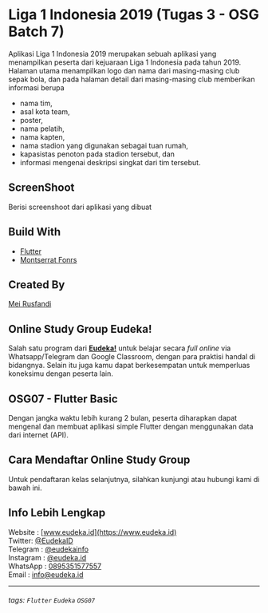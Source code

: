 # Liga 1 Indonesia 2019 (Tugas 3 - OSG Batch 7)

Aplikasi Liga 1 Indonesia 2019 merupakan sebuah aplikasi yang menampilkan peserta dari kejuaraan Liga 1 Indonesia pada tahun 2019. Halaman utama menampilkan logo dan nama dari masing-masing club sepak bola, dan pada halaman detail dari masing-masing club
memberikan informasi berupa
* nama tim, 
* asal kota team,
* poster, 
* nama pelatih, 
* nama kapten, 
* nama stadion yang digunakan sebagai tuan rumah, 
* kapasistas penoton pada stadion tersebut, dan
* informasi mengenai deskripsi singkat dari tim tersebut. 

## ScreenShoot

Berisi screenshoot dari aplikasi yang dibuat

## Build With
 - [Flutter](https://flutter.dev)
 - [Montserrat Fonrs](https://fonts.google.com/specimen/Montserrat?selection.family=Montserrat)
 
## Created By

 [Mei Rusfandi](https://meirusfandi.com)
 
 
## Online Study Group Eudeka!
Salah satu program dari [**Eudeka!**](https://www.eudeka.id) untuk belajar secara _full online_ via Whatsapp/Telegram dan Google Classroom, dengan para praktisi handal di bidangnya. Selain itu juga kamu dapat berkesempatan untuk memperluas koneksimu dengan peserta lain.

## OSG07 - Flutter Basic
Dengan jangka waktu lebih kurang 2 bulan, peserta diharapkan dapat mengenal dan membuat aplikasi simple Flutter dengan menggunakan data dari internet (API).

## Cara Mendaftar Online Study Group
Untuk pendaftaran kelas selanjutnya, silahkan kunjungi atau hubungi kami di bawah ini.

## Info Lebih Lengkap
Website : [www.eudeka.id](https://www.eudeka.id)  
Twitter: [@EudekaID](https://twitter.com/EudekaID)  
Telegram : [@eudekainfo](https://t.me/eudekainfo)  
Instagram : [@eudeka.id](https://instagram.com/eudeka.id)  
WhatsApp : [0895351577557](https://wa.me/62895351577557)  
Email : [info@eudeka.id](mailto:info@eudeka.id)  

---

###### tags: `Flutter` `Eudeka` `OSG07`
